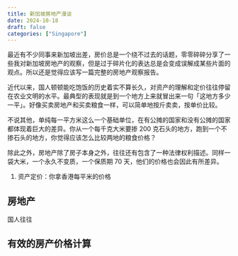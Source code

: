 ```yaml
---
title: 新加坡房地产漫谈
date: 2024-10-18
draft: false
categories: ["Singapore"]
---
```


最近有不少同事来新加坡出差，房价总是一个绕不过去的话题，零零碎碎分享了一些我对新加坡房地产的观察，但是过于碎片化的表达总是会变成误解成某些片面的观点。所以还是觉得应该写一篇完整的房地产观察报告。

近代以来，国人顿顿能吃饱饭的历史着实不算长久，对资产的理解和定价往往停留在农业文明的水平。最典型的表现就是到一个地方上来就冒出来一句「这地方多少一平」。好像买卖房地产和买卖粮食一样，可以简单地按斤卖卖，按单价比较。

不说其他，单纯每一平方米这么一个基础单位，在有公摊的国家和没有公摊的国家都体现着巨大的差异。你从一个每千克大米要掺 200 克石头的地方，跑到一个不掺石头的地方，你觉得应该怎么比较两地的粮食价格？

除此之外，房地产除了房子本身之外，往往还有包含了一种法律权利描述。同样一袋大米，一个永久不变质，一个保质期 70 天，他们的价格也会因此有所差异。

1. 资产定价：你拿香港每平米的价格

## 房地产

国人往往

## 有效的房产价格计算
